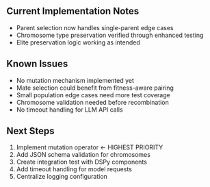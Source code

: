 ## Current Implementation Notes

- Parent selection now handles single-parent edge cases
- Chromosome type preservation verified through enhanced testing
- Elite preservation logic working as intended

## Known Issues

- No mutation mechanism implemented yet
- Mate selection could benefit from fitness-aware pairing
- Small population edge cases need more test coverage
- Chromosome validation needed before recombination
- No timeout handling for LLM API calls

## Next Steps

1. Implement mutation operator ← HIGHEST PRIORITY
2. Add JSON schema validation for chromosomes
3. Create integration test with DSPy components
4. Add timeout handling for model requests
5. Centralize logging configuration
